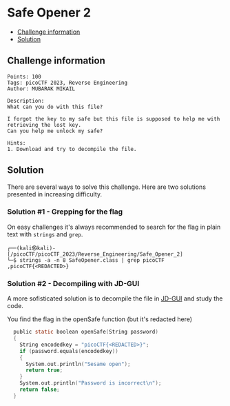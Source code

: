 # Safe Opener 2

- [Challenge information](Safe_Opener_2.md#challenge-information)
- [Solution](Safe_Opener_2.md#solution)

## Challenge information
```
Points: 100
Tags: picoCTF 2023, Reverse Engineering
Author: MUBARAK MIKAIL

Description:
What can you do with this file?

I forgot the key to my safe but this file is supposed to help me with retrieving the lost key.  
Can you help me unlock my safe?

Hints:
1. Download and try to decompile the file.
```

## Solution

There are several ways to solve this challenge. Here are two solutions presented in increasing difficulty.

### Solution #1 - Grepping for the flag

On easy challenges it's always recommended to search for the flag in plain text with `strings` and `grep`.
```
┌──(kali㉿kali)-[/picoCTF/picoCTF_2023/Reverse_Engineering/Safe_Opener_2]
└─$ strings -a -n 8 SafeOpener.class | grep picoCTF
,picoCTF{<REDACTED>}
```

### Solution #2 - Decompiling with JD-GUI

A more sofisticated solution is to decompile the file in [JD-GUI](https://github.com/java-decompiler/jd-gui) and study the code.

You find the flag in the openSafe function (but it's redacted here)
```C
  public static boolean openSafe(String password)
  {
    String encodedkey = "picoCTF{<REDACTED>}";
    if (password.equals(encodedkey))
    {
      System.out.println("Sesame open");
      return true;
    }
    System.out.println("Password is incorrect\n");
    return false;
  }
```
